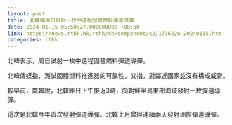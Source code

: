 ```yaml
---
layout: post
title: 北韓稱周日試射一枚中遠程固體燃料彈道導彈
date: 2024-01-15 05:50:27.000000000 +08:00
link: https://news.rthk.hk/rthk/ch/component/k2/1736226-20240115.htm
categories: rthk
---
```


北韓表示，周日試射一枚中遠程固體燃料彈道導彈。

北韓傳媒指，測試固體燃料推進器的可靠性，又指，對鄰近國家並沒有構成威脅。

較早前，南韓說，北韓昨日下午接近3時，向朝鮮半島東部海域發射一枚彈道導彈。

這次是北韓今年首次發射彈道導彈。北韓上月曾經連續兩天發射洲際彈道導彈。
